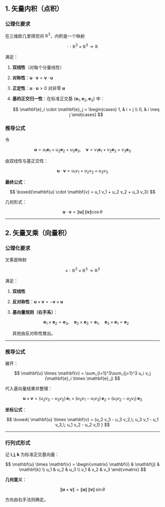## **1. 矢量内积（点积）**

### 公理化要求

在三维欧几里得空间 $\mathbb{R}^3$，内积是一个映射

$$
\cdot : \mathbb{R}^3 \times \mathbb{R}^3 \to \mathbb{R}
$$

满足：

1. **双线性**（对每个分量线性）
2. **对称性**：$\mathbf{u} \cdot \mathbf{v} = \mathbf{v} \cdot \mathbf{u}$
3. **正定性**：$\mathbf{u} \cdot \mathbf{u} > 0$ 对非零 $\mathbf{u}$
4. **基的正交归一性**：在标准正交基 $\{\mathbf{e}_1,\mathbf{e}_2,\mathbf{e}_3\}$ 中：

   $$
   \mathbf{e}_i \cdot \mathbf{e}_j = 
   \begin{cases}
   1, & i = j \\
   0, & i \neq j
   \end{cases}
   $$

### 推导公式

令

$$
\mathbf{u} = u_1\mathbf{e}_1 + u_2\mathbf{e}_2 + u_3\mathbf{e}_3,\quad
\mathbf{v} = v_1\mathbf{e}_1 + v_2\mathbf{e}_2 + v_3\mathbf{e}_3
$$

由双线性与基正交性：

$$
\mathbf{u} \cdot \mathbf{v} = u_1 v_1 + u_2 v_2 + u_3 v_3
$$

**最终公式**：

$$
\boxed{\mathbf{u} \cdot \mathbf{v} = u_1 v_1 + u_2 v_2 + u_3 v_3}
$$

几何形式：

$$
\mathbf{u} \cdot \mathbf{v} = \|\mathbf{u}\| \, \|\mathbf{v}\| \cos\theta
$$

---

## **2. 矢量叉乘（向量积）**

### 公理化要求

叉乘是映射

$$
\times : \mathbb{R}^3 \times \mathbb{R}^3 \to \mathbb{R}^3
$$

满足：

1. **双线性**
2. **反对称性**：$\mathbf{u} \times \mathbf{v} = -\mathbf{v} \times \mathbf{u}$
3. **基向量规则（右手系）**：

   $$
   \mathbf{e}_1 \times \mathbf{e}_2 = \mathbf{e}_3,\quad
   \mathbf{e}_2 \times \mathbf{e}_3 = \mathbf{e}_1,\quad
   \mathbf{e}_3 \times \mathbf{e}_1 = \mathbf{e}_2
   $$

   其他由反对称性推出。

---

### 推导公式

展开：

$$
\mathbf{u} \times \mathbf{v}
= \sum_{i=1}^3\sum_{j=1}^3 u_i v_j (\mathbf{e}_i \times \mathbf{e}_j)
$$

代入基向量结果并整理：

$$
    \mathbf{u} \times \mathbf{v}=
    (u_2 v_3 - u_3 v_2)\,\mathbf{e}_1
    + (u_3 v_1 - u_1 v_3)\,\mathbf{e}_2
    + (u_1 v_2 - u_2 v_1)\,\mathbf{e}_3
$$

**坐标公式**：

$$
\boxed{
\mathbf{u} \times \mathbf{v}
= (u_2 v_3 - u_3 v_2,\;
u_3 v_1 - u_1 v_3,\;
u_1 v_2 - u_2 v_1)
}
$$

---

### 行列式形式

记 $\mathbf{i},\mathbf{j},\mathbf{k}$ 为标准正交基向量：

$$
\mathbf{u} \times \mathbf{v} =
\begin{vmatrix}
\mathbf{i} & \mathbf{j} & \mathbf{k} \\
u_1 & u_2 & u_3 \\
v_1 & v_2 & v_3
\end{vmatrix}
$$

**几何意义**：

$$
\|\mathbf{u} \times \mathbf{v}\| = \|\mathbf{u}\|\,\|\mathbf{v}\|\,\sin\theta
$$

方向由右手法则确定。

